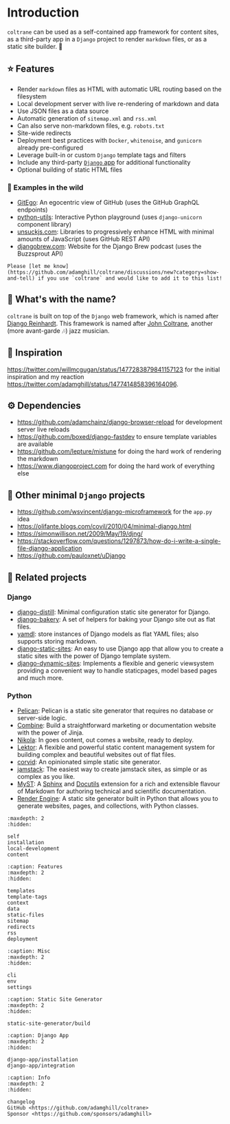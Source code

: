 # Introduction

`coltrane` can be used as a self-contained app framework for content sites, as a third-party app in a `Django` project to render `markdown` files, or as a static site builder. 🎵

## ⭐ Features

- Render `markdown` files as HTML with automatic URL routing based on the filesystem
- Local development server with live re-rendering of markdown and data
- Use JSON files as a data source
- Automatic generation of `sitemap.xml` and `rss.xml`
- Can also serve non-markdown files, e.g. `robots.txt`
- Site-wide redirects
- Deployment best practices with `Docker`, `whitenoise`, and `gunicorn` already pre-configured
- Leverage built-in or custom `Django` template tags and filters
- Include any third-party [`Django` app](https://djangopackages.org) for additional functionality
- Optional building of static HTML files

### 👀 Examples in the wild

- [GitEgo](https://adamghill.com/gitego): An egocentric view of GitHub (uses the GitHub GraphQL endpoints)
- [python-utils](https://adamghill.com/python-utils): Interactive Python playground (uses `django-unicorn` component library)
- [unsuckjs.com](https://unsuckjs.com): Libraries to progressively enhance HTML with minimal amounts of JavaScript (uses GitHub REST API)
- [djangobrew.com](https://djangobrew.com): Website for the Django Brew podcast (uses the Buzzsprout API)

```{note}
Please [let me know](https://github.com/adamghill/coltrane/discussions/new?category=show-and-tell) if you use `coltrane` and would like to add it to this list!
```

## 🎵 What's with the name?

`coltrane` is built on top of the `Django` web framework, which is named after [Django Reinhardt](https://en.wikipedia.org/wiki/Django_Reinhardt). This framework is named after [John Coltrane](https://en.wikipedia.org/wiki/John_Coltrane), another (more avant-garde 🎶) jazz musician.

## 🙏 Inspiration

https://twitter.com/willmcgugan/status/1477283879841157123 for the initial inspiration and my reaction https://twitter.com/adamghill/status/1477414858396164096.

## ⚙️ Dependencies

- https://github.com/adamchainz/django-browser-reload for development server live reloads
- https://github.com/boxed/django-fastdev to ensure template variables are available
- https://github.com/lepture/mistune for doing the hard work of rendering the markdown
- https://www.djangoproject.com for doing the hard work of everything else

## 🎉 Other minimal `Django` projects

- https://github.com/wsvincent/django-microframework for the `app.py` idea
- https://olifante.blogs.com/covil/2010/04/minimal-django.html
- https://simonwillison.net/2009/May/19/djng/
- https://stackoverflow.com/questions/1297873/how-do-i-write-a-single-file-django-application
- https://github.com/pauloxnet/uDjango

## 🧠 Related projects

### Django

- [django-distill](https://github.com/meeb/django-distill): Minimal configuration static site generator for Django.
- [django-bakery](https://palewi.re/docs/django-bakery/index.html): A set of helpers for baking your Django site out as flat files.
- [yamdl](https://github.com/andrewgodwin/yamdl): store instances of Django models as flat YAML files; also supports storing markdown.
- [django-static-sites](https://django-static-sites.readthedocs.io/en/latest/README/): An easy to use Django app that allow you to create a static sites with the power of Django template system.
- [django-dynamic-sites](https://django-dynamic-sites.readthedocs.io/en/latest/readme.html): Implements a flexible and generic viewsystem providing a convenient way to handle staticpages, model based pages and much more.

### Python

- [Pelican](https://getpelican.com/): Pelican is a static site generator that requires no database or server-side logic.
- [Combine](https://combine.dropseed.dev/): Build a straightforward marketing or documentation website with the power of Jinja.
- [Nikola](https://getnikola.com/): In goes content, out comes a website, ready to deploy.
- [Lektor](https://www.getlektor.com/): A flexible and powerful static content management system for building complex and beautiful websites out of flat files.
- [corvid](https://github.com/di/corvid): An opinionated simple static site generator.
- [jamstack](https://github.com/Abdur-RahmaanJ/jamstack): The easiest way to create jamstack sites, as simple or as complex as you like.
- [MyST](https://myst-parser.readthedocs.io/en/latest/index.html): A [Sphinx](https://www.sphinx-doc.org/) and [Docutils](https://docutils.sourceforge.io) extension for a rich and extensible flavour of Markdown for authoring technical and scientific documentation.
- [Render Engine](https://render-engine.readthedocs.io/): A static site generator built in Python that allows you to generate websites, pages, and collections, with Python classes.

```{toctree}
:maxdepth: 2
:hidden:

self
installation
local-development
content
```

```{toctree}
:caption: Features
:maxdepth: 2
:hidden:

templates
template-tags
context
data
static-files
sitemap
redirects
rss
deployment
```

```{toctree}
:caption: Misc
:maxdepth: 2
:hidden:

cli
env
settings
```

```{toctree}
:caption: Static Site Generator
:maxdepth: 2
:hidden:

static-site-generator/build
```

```{toctree}
:caption: Django App
:maxdepth: 2
:hidden:

django-app/installation
django-app/integration
```

```{toctree}
:caption: Info
:maxdepth: 2
:hidden:

changelog
GitHub <https://github.com/adamghill/coltrane>
Sponsor <https://github.com/sponsors/adamghill>
```
